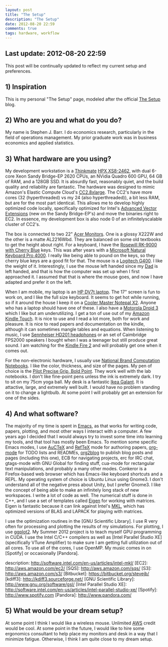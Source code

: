```yaml
---
layout: post
title: "The Setup"
description: "The Setup"
date: 2012-08-20 22:59
comments: true
tags: hardware, workflow
---
```


## Last update: 2012-08-20 22:59
This post will be continually updated to reflect my current setup and preferences.

## 1) Inspiration
  This is my personal "The Setup" page, modeled after the official [The Setup] blog.

[The Setup]: http://usesthis.com


## 2) Who are you and what do you do?
  My name is Stephen J. Barr. I do economics research, particularly in the field of operations management. My prior graduate work was in business economics and applied statistics.

## 3) What hardware are you using?
  My development workstation is a [Thinkmate] [HPX XS8-2462], with dual 6-core Xeon Sandy Bridge-EP 2620 CPUs, an NVidia Quadro 600 GPU, 64 GB of RAM, and a 128GB SSD. It is absurdly fast, reasonably quiet, and the build quality and reliability are fantastic. The hardware was designed to mimic Amazon's Elastic Compute Cloud's [CC2.8xlarge]. The CC2's have more cores (32 (hyperthreaded) vs my 24 (also hyperthreaded)), a bit less RAM, but are for the most part identical. This allows me to develop highly optimized code locally, specifically optimized for Intel's [Advanced Vector Extensions] (new on the Sandy Bridge-EP's) and move the binaries right to EC2. In essence, my development box is also node 0 of an infinitelyscalable cluster of CC2's. 

The box is connected to two 22" [Acer Monitors]. One is a glossy X222W and the other is a matte AL2216Wbd. They are balanced on some old textbooks to get the height about right. For a keyboard, I have the [Rosewill RK-9000 with Cherry Blue] keys. This was after years with a [Microsoft Natural Keyboard Pro 4000]. I really like being able to pound on the keys, so they cherry blue keys are a good fit for that. The mouse is a [Logitech G400]. I like the weight of it. Interestingly, I use the mouse left handed since my [Dad] is left handed, and that is how the computer was set up when I first approached it. I assumed that that is where the mouse goes, and now I have adapted and prefer it on the left. 

When I am mobile, my laptop is an [HP DV7t laptop]. The 17" screen is fun to work on, and I like the full size keyboard. It seems to get hot while running, so if it around the house I keep it on a [Cooler Master Notepal X2]. Anyone who has a laptop should have one of these. I also have a [Motorola Droid 3] which I like but am underutilizing. I get a ton of use out of my [Amazon Kindle Touch]. It is nice to use and I read a lot more, both for work and pleasure. It is nice to read papers and documentation on the kindle, although it can sometimes mangle tables and equations. When listening to music, I use [Sennheiser HD201 headphones] or an set of Caimbridge FPS2000 speakers I bought when I was a teenager but still produce great sound. I am watching for the [Kindle Fire 2](http://www.techradar.com/us/news/mobile-computing/tablets/amazon-kindle-fire-2-release-date-news-and-rumours-1043361) and will probably get one when it comes out.

  For the non-electronic hardware, I usually use [National Brand Computation Notebooks]. I like the color, thickness, and size of the pages. My pen of choice is the [Pilot Precise Grip, Bold Point]. They work well with the lab notebooks. I don't like fine-point pens unless the ink is extremely dark. I
try to sit on my 75cm yoga ball. My desk is a fantastic [Ikea Galant](http://www.ikea.com/us/en/catalog/products/S99806947/). It is attactive, large, and extremely well built. I would have no problem standing on it to change a lightbulb. At some point I will probably get an extension for one of the sides.

[Thinkmate]: http://www.thinkmate.com
[HPX XS8-2462]: http://www.thinkmate.com/System/HPX_XS8-2462
[CC2.8xlarge]: http://aws.typepad.com/aws/2011/11/next-generation-cluster-computing-on-amazon-ec2-the-cc2-instance-type.html
[Advanced Vector Extensions]: http://software.intel.com/en-us/avx/
[Acer Monitors]: http://www.amazon.com/Acer-V223W-EJBD-22-Inch-Display/dp/B003D59FEQ/ref%3Dsr_1_1?ie%3DUTF8&qid%3D1337622028&sr%3D8-1
[Rosewill RK-9000 with Cherry Blue]: http://www.amazon.com/Rosewill-Mechanical-Keyboard-RK-9000-Cherry/dp/B004F38Y7Y/ref%3Dsr_1_2?s%3Delectronics&ie%3DUTF8&qid%3D1337621996&sr%3D1-2
[Microsoft Natural Keyboard Pro 4000]: http://www.microsoft.com/hardware/en-us/p/natural-ergonomic-keyboard-4000
[Logitech G400]: http://www.amazon.com/Logitech-Optical-Gaming-High-Precision-910-002277/dp/B0055QZ216/ref%3Dsr_1_2?ie%3DUTF8&qid%3D1337621829&sr%3D8-2
[Dad]: http://www.jeff-barr.com/
[HP DV7t laptop]: http://www.hp.com/united-states/campaigns/holiday-beats/dv7t.html
[Cooler Master Notepal X2]: http://www.amazon.com/Cooler-Master-Notepal-Notebook-R9-NBC-4WAK-GP/dp/B002MU1ZRS/ref%3Dsr_1_6?ie%3DUTF8&qid%3D1337632761&sr%3D8-6
[Motorola Droid 3]: http://www.motorola.com/Consumers/US-EN/Consumer-Product-and-Services/Mobile-Phones/DROID-3-by-MOTOROLA-US-EN
[Amazon Kindle Touch]: http://www.amazon.com/Kindle-Touch-e-Reader-Touch-Screen-Wi-Fi-Special-Offers/dp/B005890G8Y/ref%3Dsr_tr_sr_3?ie%3DUTF8&qid%3D1337632858&sr%3D8-3
[Sennheiser HD201 headphones]: http://www.amazon.com/Sennheiser-HD201-Lightweight-Over-Ear-Headphones/dp/B0007XJSQC/ref%3Dsr_1_cc_1?s%3Daps&ie%3DUTF8&qid%3D1337632884&sr%3D1-1-catcorr
[National Brand Computation Notebooks]: http://www.amazon.com/National-Computation-Notebook-Inches-43648/dp/B00007LV4B/ref%3Dsr_1_cc_3?s%3Daps&ie%3DUTF8&qid%3D1337622132&sr%3D1-3-catcorr
[Pilot Precise Grip, Bold Point]: http://www.amazon.com/Pilot-Precise-Rolling-Assorted-28934/dp/B0058NN9NY/ref%3Dsr_1_2?s%3Doffice-products&ie%3DUTF8&qid%3D1337622193&sr%3D1-2


## 4) And what software?
The majority of my time is spent in [Emacs](http://www.gnu.org/software/emacs/), as that works for writing code, papers, plotting, and most other ways I interact with a computer. A few years ago I decided that I would always try to invest some time into learning my tools, and that tool has mostly been Emacs. To mention some specific Emacs modes, I use [AuCTeX] and [RefTeX] mode for authoring papers, [org-mode] for TODO lists and READMEs, [org2blog] to publish blog posts and pages (including this one), ECB for navigating projects, erc for IRC chat, gtags-mode with GNU Global for finding stuff, cua-mode for rectangular text manipulations, and probably a many other modes. Conkeror is a Firefox-based web browser which has Emacs-like keyboard shortcuts and a REPL. My operating system of choice is Ubuntu Linux using Gnome3. I don't understand all of the negative press about Unity, but I prefer Gnome3. I like the concept of being able to make an infinitely long stack of new workspaces.   I write a lot of code as well. The numerical stuff is done in C++, and I use a set of templates called [Eigen] for working with matrices. Eigen is fantastic because it can link against Intel's [MKL], which has optimized versions of BLAS and LAPACK for playing with matrices. <!-- After I develop, I use [EC2] to get the work done. My typical framework is: -->

<!--   * write a binary which solves a model for one set of parameters -->
<!--   * take parameters over the command line -->
<!--   * solve -->
<!--   * simulate based on those parameters -->
<!--   * collect statistics based on the simulation -->
<!--   * dump these statistics to a CSV file -->

<!--   To run this binary over many different sets of parameters in parallel, I -->
<!-- have Python scripts that submit tasks to an [SQS] queue. I have a bootstrap -->
<!-- script that my EC2 instances use that do the following: -->

<!--   * get the lastest binary from [S3] -->
<!--   * check the SQS queue -->
<!--   * If a task is there, solve it -->
<!--   * Push results to S3 -->
<!--   * If there are a few consecutive reads with no tasks, shut down -->

<!--   This is a simple setup but I have performed run tens of thousands of tasks -->
<!-- this way and it seems to work. -->

<!--   I store my code in [Bitbucket], mostly using mercurial but I am learning -->
<!-- git. Before checking in, I use [kdiff3] to see what changed. --> 

I use the optimization routines in the [GNU Scientific Library].  I use R very often for processing and plotting the results of my simulations. For plotting, I use [ggplot2](http://had.co.nz/ggplot2/). My Summer 2012 project is to teach myself GPU programming in CUDA. I use the Intel C/C++ compilers as well as [Intel Parallel Studio XE] (specifically VTune Amplifier) to make sure I am getting full utilization out of all cores. To use all of the cores, I use OpenMP.   My music comes in on [Spotify] or occasionally [Pandora].

  [Emacs]: http://www.gnu.org/software/emacs/
  [Conkeror]: http://www.conkeror.org/
  [PuTTY]: http://www.chiark.greenend.org.uk/~sgtatham/putty/
  [JabRef]: http://jabref.sourceforge.net/
  [Evince]: http://projects.gnome.org/evince/
  [AuCTeX]: http://www.gnu.org/software/auctex/
  [RefTeX]: http://www.gnu.org/software/auctex/reftex.html
  [org-mode]: http://orgmode.org/
  [org2blog]: https://github.com/punchagan/org2blog
  [Eigen]: http://eigen.tuxfamily.org/index.php?title%3DMain_Page
  [MKL]: http://software.intel.com/en-us/articles/intel-mkl/
  description: http://software.intel.com/en-us/articles/intel-mkl/
  [EC2]: http://aws.amazon.com/ec2/
  [SQS]: http://aws.amazon.com/sqs/
  [S3]: http://aws.amazon.com/s3/
  [Bitbucket]: https://bitbucket.org/stevejb/
  [kdiff3]: http://kdiff3.sourceforge.net/
  [GNU Scientific Library]: http://www.gnu.org/software/gsl/
  [Intel Parallel Studio XE]: http://software.intel.com/en-us/articles/intel-parallel-studio-xe/
  [Spotify]: http://www.spotify.com
  [Pandora]: http://www.pandora.com/


## 5) What would be your dream setup?
At some point I think I would like a wireless mouse. Unlimited [AWS] credit would be cool. At some point in the future, I would like to hire some ergonomics consultant to help place my monitors and desk in a way that I minimize fatigue. Otherwise, I think I am quite close to my dream setup.

[faster internet connection]: http://en.wikipedia.org/wiki/Optical_Carrier_transmission_rates#OC-192_.2F_STM-64_.2F_10G_SONET
[AWS]: http://aws.amazon.com/
[credit]: http://aws.amazon.com/awscredits/

